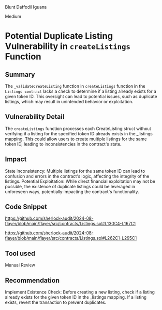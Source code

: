 Blunt Daffodil Iguana

Medium

# Potential Duplicate Listing Vulnerability in `createListings` Function

## Summary
The `_validateCreateListing` function in  `createListings` function in the `Listings contract` lacks a check to determine if a listing already exists for a given token ID. This oversight can lead to potential issues, such as duplicate listings, which may result in unintended behavior or exploitation.
## Vulnerability Detail
The `createListings` function processes each CreateListing struct without verifying if a listing for the specified token ID already exists in the _listings mapping. This could allow users to create multiple listings for the same token ID, leading to inconsistencies in the contract's state.
## Impact
State Inconsistency: Multiple listings for the same token ID can lead to confusion and errors in the contract's logic, affecting the integrity of the listings.
Potential Exploitation: While direct financial exploitation may not be possible, the existence of duplicate listings could be leveraged in unforeseen ways, potentially impacting the contract's functionality.
## Code Snippet
https://github.com/sherlock-audit/2024-08-flayer/blob/main/flayer/src/contracts/Listings.sol#L130C4-L167C1

https://github.com/sherlock-audit/2024-08-flayer/blob/main/flayer/src/contracts/Listings.sol#L262C1-L295C1

## Tool used

Manual Review

## Recommendation
Implement Existence Check: Before creating a new listing, check if a listing already exists for the given token ID in the _listings mapping. If a listing exists, revert the transaction to prevent duplicates.
